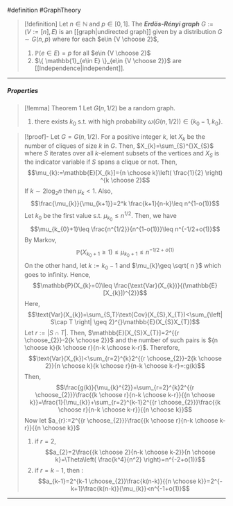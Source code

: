 #definition #GraphTheory 

> [!definition]
> Let $n\in \mathbb{N}$ and $p\in[0,1]$. The ***Erdös-Rényi graph*** $G:=(V:=[n],E)$ is an [[graph|undirected graph]] given by a distribution $G\sim G(n,p)$ where for each $e\in {V \choose 2}$, 
> 1. $\mathbb{P}(e\in E)=p$ for all $e\in {V \choose 2}$
> 2. $\{ \mathbb{1}_{e\in E} \}_{e\in {V \choose 2}}$ are [[Independence|independent]].
---
##### Properties

> [!lemma] Theorem 1
> Let $G(n,1 / 2)$ be a random graph. 
> 1. there exists $k_0$ s.t. with high probability $\omega(G(n, 1/2))\in \{k_{0}-1,k_{0}\}$.

> [!proof]-
> Let $G=G(n,1/2)$. For a positive integer $k$, let $X_{k}$ be the number of cliques of size $k$ in $G$. Then, $X_{k}=\sum_{S}^{}X_{S}$ where $S$ iterates over all $k$-element subsets of the vertices and $X_{S}$ is the indicator variable if $S$ spans a clique or not. Then,
> $$\mu_{k}:=\mathbb{E}[X_{k}]={n \choose k}\left( \frac{1}{2} \right) ^{k \choose 2}$$If $k \sim 2\log_{2}n$ then $\mu_{k}<1$. Also, $$\frac{\mu_{k}}{\mu_{k+1}}=2^k \frac{k+1}{n-k}\leq n^{1-o(1)}$$
> Let $k_{0}$ be the first value s.t. $\mu_{k_{0}}\leq n^{1/2}$. Then, we have $$\mu_{k_{0}+1}\leq \frac{n^{1/2}}{n^{1-o(1)}}\leq n^{-1/2+o(1)}$$By Markov, $$\mathbb{P}(X_{k_{0}+1}\geq 1)\leq \mu_{k_{0}+1}\leq n^{-1/2+o(1)}$$
> On the other hand, let $k:=k_{0}-1$ and $\mu_{k}\geq \sqrt{ n }$ which goes to infinity. Hence, $$\mathbb{P}(X_{k}=0)\leq \frac{\text{Var}(X_{k})}{(\mathbb{E}[X_{k}])^{2}}$$Here, $$\text{Var}(X_{k})=\sum_{S,T}\text{Cov}(X_{S},X_{T})<\sum_{\left| S\cap T \right| \geq 2}^{}\mathbb{E}(X_{S}X_{T})$$
> Let $r:=\left| S\cap T \right|$. Then, $\mathbb{E}[X_{S}X_{T}]=2^{{r \choose_{2}}-2{k \choose 2}}$ and the number of such pairs is ${n \choose k}{k \choose r}{n-k \choose k-r}$. Therefore, $$\text{Var}(X_{k})<\sum_{r=2}^{k}2^{{r \choose_{2}}-2{k \choose 2}}{n \choose k}{k \choose r}{n-k \choose k-r}=:g(k)$$Then, $$\frac{g(k)}{\mu_{k}^{2}}=\sum_{r=2}^{k}2^{{r \choose_{2}}}\frac{{k \choose r}{n-k \choose k-r}}{{n \choose k}}=\frac{1}{\mu_{k}}+\sum_{r=2}^{k-1}2^{{r \choose_{2}}}\frac{{k \choose r}{n-k \choose k-r}}{{n \choose k}}$$Now let $a_{r}:=2^{{r \choose_{2}}}\frac{{k \choose r}{n-k \choose k-r}}{{n \choose k}}$
> 1. if $r=2$, $$a_{2}=2\frac{{k \choose 2}{n-k \choose k-2}}{n \choose k}=\Theta\left( \frac{k^4}{n^2} \right)=n^{-2+o(1)}$$
> 2. if $r=k-1$, then : $$a_{k-1}=2^{k-1 \choose_{2}}\frac{k(n-k)}{{n \choose k}}=2^{-k+1}\frac{k(n-k)}{\mu_{k}}<n^{-1+o(1)}$$
---
